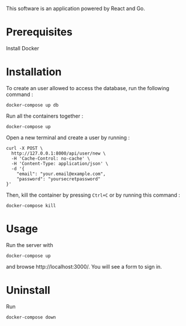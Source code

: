 This software is an application powered by React and Go.

# Prerequisites
Install Docker

# Installation
To create an user allowed to access the database, run the following command :
```
docker-compose up db
```

Run all the containers together :
```
docker-compose up
```
Open a new terminal and create a user by running :
```
curl -X POST \
  http://127.0.0.1:8000/api/user/new \
  -H 'Cache-Control: no-cache' \
  -H 'Content-Type: application/json' \
  -d '{
	"email": "your.email@example.com",
	"password": "yoursecretpassword"
}'
```
Then, kill the container by pressing `Ctrl+C` or by running this command :
```
docker-compose kill
```

# Usage
Run the server with
```
docker-compose up
```
and browse http://localhost:3000/. You will see a form to sign in.

# Uninstall
Run 
```
docker-compose down
```
